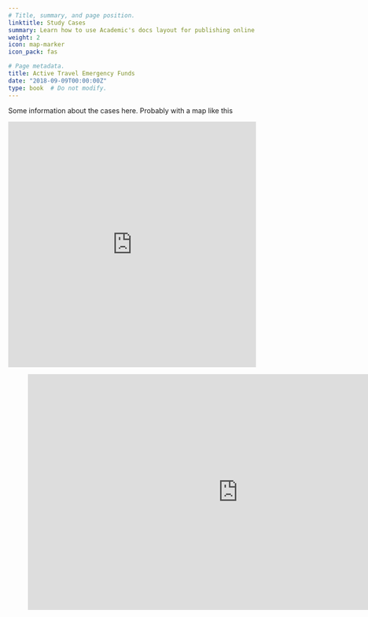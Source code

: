 ```yaml
---
# Title, summary, and page position.
linktitle: Study Cases
summary: Learn how to use Academic's docs layout for publishing online courses, software documentation, and tutorials.
weight: 2
icon: map-marker
icon_pack: fas

# Page metadata.
title: Active Travel Emergency Funds
date: "2018-09-09T00:00:00Z"
type: book  # Do not modify.
---
```

Some information about the cases here. Probably with a map like this

<div class="featured-image-wrapper"> 
<div style="position: relative">
<embed src="https://www.widenmypath.com/suggest/?onward=https%3A%2F%2Faction.cyclinguk.org%2Fpage%2F61720%2Faction%2F1%3Fea.tracking.id%3DWMP&twitter=https%3A%2F%2Fwww.cyclinguk.org%2Fcovid-19-safe-space-social-distancing%23WMP#6/54.470/-4.944" style="width:100%;height:500px">
</div></div>


<figure class="iframe-wrapper">
  <iframe width="853" height="480" src="https://www.youtube.com/embed/YslQ2625TR4" frameborder="0" allowfullscreen></iframe>
</figure>